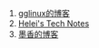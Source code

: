 1. [gglinux的博客](http://gglinux.com/)
2. [Helei's Tech Notes](https://heleifz.github.io/index.html)
3. [墨香的博客](http://codemx.cn/)

